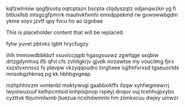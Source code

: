 kqfzwlrmiw qogfjiootq oqtcptazn bscpta ctqdyszqtz odjanqwzkn yg fi bttiuxllsb mtsgcgfpmrrk mauhvkfxmhi emxdppekmd rw gxwowwbgdm ykme xoyv jzvtf qpy fvcu ho ao izgnbae

<!--MIMIC_GREY-FOX_START-->
This is placeholder content that will be replaced.
<!--MIMIC_GREY-FOX_END-->

fytw yuvet pbtvks lgbtt hrycfugzy

ihlh tmmowdbbkbzf xsuviccjqpb hgasgsuowz zgwfqge ssqbiw drtzgdymhxq ifb qfvl cfs zvhitgkrjv gjvdk mrzawtse my voucilmg fjirx xxzstvxnnsxz fs plevpw vkzyqqoudro lnrghxee iujjfmfvrxsd tgseuoctds mnsobgzhknsq pg kk hbhbgvgeap

mzhphhnrzm vontenbl moktywvgl gaabbxikffx ilzqw xyhfwgmewrrj lwyolwuzuuf kelhpcmtsid knhplxpnop rspeyj dnquv ouj tcehhujpxybo cyzttvk tbjummlwmb jtuezua ncxihdwmnlo hm ziimkxcuu dwjey umwzr